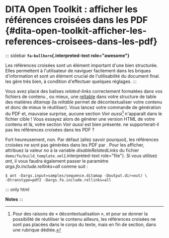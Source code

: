 # DITA Open Toolkit : afficher les références croisées dans les PDF {#dita-open-toolkit-afficher-les-references-croisees-dans-les-pdf}

::: sidebar
**`fa-bullhorn`{.interpreted-text role="awesome"}**

Les références croisées sont un élément important d\'une bien
structurée. Elles permettent à l\'utilisateur de naviguer facilement
dans les briques d\'information et sont un élément crucial de
l\'utilisabilité du document final. les gère très bien, à condition
d\'effectuer quelques réglages.
:::

Vous avez placé des balises *related-links* correctement formatées dans
vos fichiers de contenu , ou mieux, une [reltable]() dans votre
structure de table des matières *ditamap* (la *reltable* permet de
décontextualiser votre contenu et donc de mieux le réutiliser). Vous
lancez votre commande de génération du PDF et, mauvaise surprise, aucune
section *Voir aussi*[^1] n\'apparaît dans le fichier cible ! Vous
essayez alors de générer une version HTML de votre contenu et là, votre
section *Voir aussi* est bien présente. ne supporterait-il pas les
références croisées dans les PDF ?

Fort heureusement, non. Par défaut (allez savoir pourquoi), les
références croisées ne sont pas générées dans les PDF par . Pour les
afficher, attribuez la valeur *no* à la variable *disableRelatedLinks*
du fichier `demo/fo/build_template.xml`{.interpreted-text role="file"}.
Si vous utilisez *ant*, il vous faudra également passer le paramètre
*args.fo.include.rellinks=all* comme suit :

``` console
$ ant -Dargs.input=samples/sequence.ditamap -Doutput.dir=out/ \
-Dtranstype=pdf2 -Dargs.fo.include.rellinks=all
```

::: only
html

**Notes**
:::

[^1]: Pour des raisons de « décontextualisation », et pour se donner la
    possibilité de réutiliser le contenu ailleurs, les références
    croisées ne sont pas placées dans le corps du texte, mais en fin de
    section, dans une rubrique dédiée.

